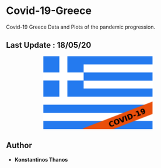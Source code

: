 # Covid-19-Greece
Covid-19 Greece Data and Plots of the pandemic progression. 
## Last Update : 18/05/20

<p align="center">
  <img width="300" height="200" src="flag.png">
</p>

## Author
* **Konstantinos Thanos**

